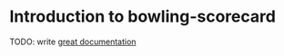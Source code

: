 # Introduction to bowling-scorecard

TODO: write [great documentation](http://jacobian.org/writing/what-to-write/)
